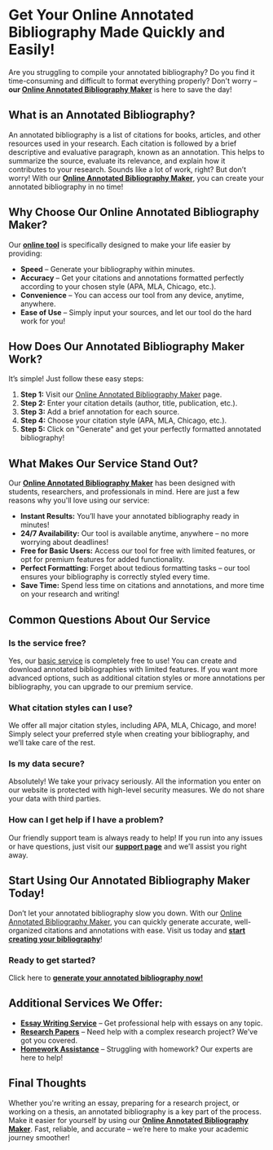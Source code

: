 # Get Your Online Annotated Bibliography Made Quickly and Easily!

Are you struggling to compile your annotated bibliography? Do you find it time-consuming and difficult to format everything properly? Don't worry – **our [Online Annotated Bibliography Maker](https://tinyurl.com/topessay?keyword=online+annotated+bibliography+maker)** is here to save the day!

## What is an Annotated Bibliography?

An annotated bibliography is a list of citations for books, articles, and other resources used in your research. Each citation is followed by a brief descriptive and evaluative paragraph, known as an annotation. This helps to summarize the source, evaluate its relevance, and explain how it contributes to your research. Sounds like a lot of work, right? But don’t worry! With our [**Online Annotated Bibliography Maker**](https://tinyurl.com/topessay?keyword=online+annotated+bibliography+maker), you can create your annotated bibliography in no time!

## Why Choose Our Online Annotated Bibliography Maker?

Our [**online tool**](https://tinyurl.com/topessay?keyword=online+annotated+bibliography+maker) is specifically designed to make your life easier by providing:

- **Speed** – Generate your bibliography within minutes.
- **Accuracy** – Get your citations and annotations formatted perfectly according to your chosen style (APA, MLA, Chicago, etc.).
- **Convenience** – You can access our tool from any device, anytime, anywhere.
- **Ease of Use** – Simply input your sources, and let our tool do the hard work for you!

## How Does Our Annotated Bibliography Maker Work?

It’s simple! Just follow these easy steps:

1. **Step 1:** Visit our [Online Annotated Bibliography Maker](https://tinyurl.com/topessay?keyword=online+annotated+bibliography+maker) page.
2. **Step 2:** Enter your citation details (author, title, publication, etc.).
3. **Step 3:** Add a brief annotation for each source.
4. **Step 4:** Choose your citation style (APA, MLA, Chicago, etc.).
5. **Step 5:** Click on "Generate" and get your perfectly formatted annotated bibliography!

## What Makes Our Service Stand Out?

Our [**Online Annotated Bibliography Maker**](https://tinyurl.com/topessay?keyword=online+annotated+bibliography+maker) has been designed with students, researchers, and professionals in mind. Here are just a few reasons why you'll love using our service:

- **Instant Results:** You’ll have your annotated bibliography ready in minutes!
- **24/7 Availability:** Our tool is available anytime, anywhere – no more worrying about deadlines!
- **Free for Basic Users:** Access our tool for free with limited features, or opt for premium features for added functionality.
- **Perfect Formatting:** Forget about tedious formatting tasks – our tool ensures your bibliography is correctly styled every time.
- **Save Time:** Spend less time on citations and annotations, and more time on your research and writing!

## Common Questions About Our Service

### Is the service free?

Yes, our [basic service](https://tinyurl.com/topessay?keyword=online+annotated+bibliography+maker) is completely free to use! You can create and download annotated bibliographies with limited features. If you want more advanced options, such as additional citation styles or more annotations per bibliography, you can upgrade to our premium service.

### What citation styles can I use?

We offer all major citation styles, including APA, MLA, Chicago, and more! Simply select your preferred style when creating your bibliography, and we’ll take care of the rest.

### Is my data secure?

Absolutely! We take your privacy seriously. All the information you enter on our website is protected with high-level security measures. We do not share your data with third parties.

### How can I get help if I have a problem?

Our friendly support team is always ready to help! If you run into any issues or have questions, just visit our [**support page**](https://tinyurl.com/topessay?keyword=online+annotated+bibliography+maker) and we’ll assist you right away.

## Start Using Our Annotated Bibliography Maker Today!

Don’t let your annotated bibliography slow you down. With our [Online Annotated Bibliography Maker](https://tinyurl.com/topessay?keyword=online+annotated+bibliography+maker), you can quickly generate accurate, well-organized citations and annotations with ease. Visit us today and **[start creating your bibliography](https://tinyurl.com/topessay?keyword=online+annotated+bibliography+maker)**!

### Ready to get started?

Click here to [**generate your annotated bibliography now!**](https://tinyurl.com/topessay?keyword=online+annotated+bibliography+maker)

## Additional Services We Offer:

- [**Essay Writing Service**](https://tinyurl.com/topessay?keyword=online+annotated+bibliography+maker) – Get professional help with essays on any topic.
- [**Research Papers**](https://tinyurl.com/topessay?keyword=online+annotated+bibliography+maker) – Need help with a complex research project? We’ve got you covered.
- [**Homework Assistance**](https://tinyurl.com/topessay?keyword=online+annotated+bibliography+maker) – Struggling with homework? Our experts are here to help!

## Final Thoughts

Whether you're writing an essay, preparing for a research project, or working on a thesis, an annotated bibliography is a key part of the process. Make it easier for yourself by using our [**Online Annotated Bibliography Maker**](https://tinyurl.com/topessay?keyword=online+annotated+bibliography+maker). Fast, reliable, and accurate – we’re here to make your academic journey smoother!
